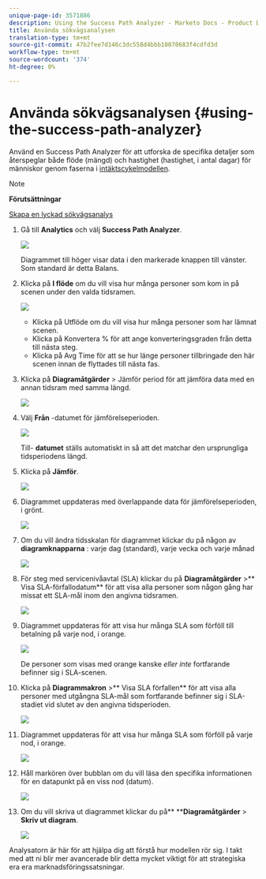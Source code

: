 ```yaml
---
unique-page-id: 3571886
description: Using the Success Path Analyzer - Marketo Docs - Product Documentation
title: Använda sökvägsanalysen
translation-type: tm+mt
source-git-commit: 47b2fee7d146c3dc558d4bbb10070683f4cdfd3d
workflow-type: tm+mt
source-wordcount: '374'
ht-degree: 0%

---
```



# Använda sökvägsanalysen {#using-the-success-path-analyzer}

Använd en Success Path Analyzer för att utforska de specifika detaljer som återspeglar både flöde (mängd) och hastighet (hastighet, i antal dagar) för människor genom faserna i [intäktscykelmodellen](understanding-revenue-models.md).

>[!NOTE]
>
>**Förutsättningar**
>
>[Skapa en lyckad sökvägsanalys](create-a-success-path-analyzer.md)

1. Gå till **Analytics** och välj **Success Path Analyzer**.

   ![](assets/image2015-6-12-17-3a23-3a53.png)

   Diagrammet till höger visar data i den markerade knappen till vänster. Som standard är detta Balans.

1. Klicka på **I flöde** om du vill visa hur många personer som kom in på scenen under den valda tidsramen.

   ![](assets/image2015-6-12-17-3a30-3a52.png)

   * Klicka på Utflöde om du vill visa hur många personer som har lämnat scenen.
   * Klicka på Konvertera % för att ange konverteringsgraden från detta till nästa steg.
   * Klicka på Avg Time för att se hur länge personer tillbringade den här scenen innan de flyttades till nästa fas.

1. Klicka på **Diagramåtgärder** > Jämför period för att jämföra data med en annan tidsram med samma längd.

   ![](assets/image2015-6-12-17-3a39-3a15.png)

1. Välj **Från** -datumet för jämförelseperioden.

   ![](assets/image2015-6-12-17-3a43-3a49.png)

   Till- **datumet** ställs automatiskt in så att det matchar den ursprungliga tidsperiodens längd.

1. Klicka på **Jämför**.

   ![](assets/image2015-6-12-17-3a44-3a8.png)

1. Diagrammet uppdateras med överlappande data för jämförelseperioden, i grönt.

   ![](assets/image2015-6-12-17-3a46-3a16.png)

1. Om du vill ändra tidsskalan för diagrammet klickar du på någon av **diagramknapparna** : varje dag (standard), varje vecka och varje månad

   ![](assets/image2015-6-12-17-3a46-3a55.png)

1. För steg med servicenivåavtal (SLA) klickar du på **Diagramåtgärder** >** Visa SLA-förfallodatum** för att visa alla personer som någon gång har missat ett SLA-mål inom den angivna tidsramen.

   ![](assets/image2015-6-12-17-3a49-3a23.png)

1. Diagrammet uppdateras för att visa hur många SLA som förföll till betalning på varje nod, i orange.

   ![](assets/image2015-6-12-17-3a50-3a16.png)

   De personer som visas med orange kanske *eller inte* fortfarande befinner sig i SLA-scenen.

1. Klicka på **Diagrammakron** >** Visa SLA förfallen** för att visa alla personer med utgångna SLA-mål som fortfarande befinner sig i SLA-stadiet vid slutet av den angivna tidsperioden.

   ![](assets/image2015-6-12-17-3a51-3a39.png)

1. Diagrammet uppdateras för att visa hur många SLA som förföll på varje nod, i orange.

   ![](assets/image2015-6-12-17-3a52-3a17.png)

1. Håll markören över bubblan om du vill läsa den specifika informationen för en datapunkt på en viss nod (datum).

   ![](assets/image2015-6-12-17-3a52-3a49.png)

1. Om du vill skriva ut diagrammet klickar du på** ****Diagramåtgärder** > **Skriv ut diagram**.

   ![](assets/image2015-6-12-17-3a53-3a34.png)

Analysatorn är här för att hjälpa dig att förstå hur modellen rör sig. I takt med att ni blir mer avancerade blir detta mycket viktigt för att strategiska era era marknadsföringssatsningar.
